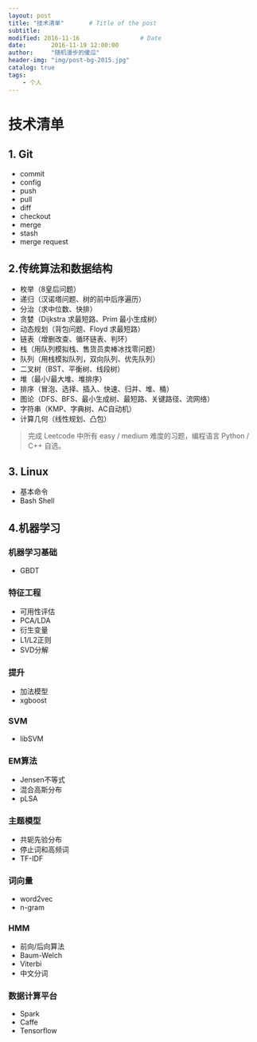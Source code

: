```yaml
---
layout: post
title: "技术清单"       # Title of the post
subtitle:
modified: 2016-11-16                 # Date
date:       2016-11-19 12:00:00
author:     "随机漫步的傻瓜"
header-img: "img/post-bg-2015.jpg"
catalog: true
tags:
    - 个人
---
```


# 技术清单

## 1. Git
- commit
- config
- push
- pull
- diff
- checkout
- merge
- stash
- merge request

## 2.传统算法和数据结构
 - 枚举（8皇后问题）
 - 递归（汉诺塔问题、树的前中后序遍历）
 - 分治（求中位数、快排）
 - 贪婪（Dijkstra 求最短路、Prim 最小生成树）
 - 动态规划（背包问题、Floyd 求最短路）
 - 链表（增删改查、循环链表、判环）
 - 栈（用队列模拟栈、售货员卖棒冰找零问题）
 - 队列（用栈模拟队列，双向队列、优先队列）
 - 二叉树（BST、平衡树、线段树）
 - 堆（最小/最大堆、堆排序）
 - 排序（冒泡、选择、插入、快速、归并、堆、桶）
 - 图论（DFS、BFS、最小生成树、最短路、关键路径、流网络）
 - 字符串（KMP、字典树、AC自动机）
 - 计算几何（线性规划、凸包）
>完成 Leetcode 中所有 easy / medium 难度的习题，编程语言 Python / C++ 自选。

## 3. Linux
- 基本命令
- Bash Shell

## 4.机器学习

### 机器学习基础
- GBDT

### 特征工程
- 可用性评估
- PCA/LDA
- 衍生变量
- L1/L2正则
- SVD分解

### 提升
- 加法模型
- xgboost

### SVM
- libSVM

### EM算法
- Jensen不等式
- 混合高斯分布
- pLSA

### 主题模型
- 共轭先验分布
- 停止词和高频词
- TF-IDF

### 词向量
- word2vec
- n-gram

### HMM
- 前向/后向算法
- Baum-Welch
- Viterbi
- 中文分词

### 数据计算平台
- Spark
- Caffe
- Tensorflow
